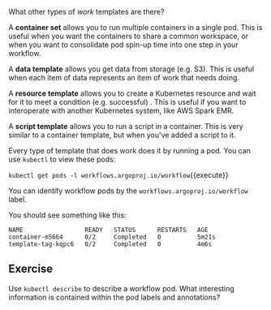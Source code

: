 What other types of *work* templates are there?

A **container set** allows you to run multiple containers in a single pod. This is useful when you want the containers
to share a common workspace, or when you want to consolidate pod spin-up time into one step in your workflow.

A **data template** allows you get data from storage (e.g. S3). This is useful when each item of data represents an item
of work that needs doing.

A **resource template** allows you to create a Kubernetes resource and wait for it to meet a condition (e.g. successful)
. This is useful if you want to interoperate with another Kubernetes system, like AWS Spark EMR.

A **script template** allows you to run a script in a container. This is very similar to a container template, but when
you've added a script to it.

Every type of template that does work does it by running a pod. You can use `kubectl` to view these pods:

`kubectl get pods -l workflows.argoproj.io/workflow`{{execute}}

You can identify workflow pods by the `workflows.argoproj.io/workflow` label.

You should see something like this:

```
NAME                 READY   STATUS      RESTARTS   AGE
container-m5664      0/2     Completed   0          5m21s
template-tag-kqpc6   0/2     Completed   0          4m6s
```

## Exercise

Use `kubectl describe` to describe a workflow pod. What interesting information is contained within the pod labels
and annotations?
